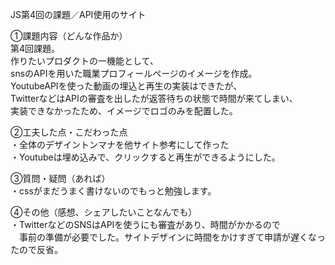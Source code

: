 JS第4回の課題／API使用のサイト

①課題内容（どんな作品か）<br>
第4回課題。<br>
作りたいプロダクトの一機能として、<br>
snsのAPIを用いた職業プロフィールページのイメージを作成。<br>
YoutubeAPIを使った動画の埋込と再生の実装はできたが、<br>
TwitterなどはAPIの審査を出したが返答待ちの状態で時間が来てしまい、<br>
実装できなかったため、イメージでロゴのみを配置した。<br>

②工夫した点・こだわった点<br>
・全体のデザイントンマナを他サイト参考にして作った<br>
・Youtubeは埋め込みで、クリックすると再生ができるようにした。<br>

③質問・疑問（あれば）<br>
・cssがまだうまく書けないのでもっと勉強します。<br>

④その他（感想、シェアしたいことなんでも）<br>
・TwitterなどのSNSはAPIを使うにも審査があり、時間がかかるので<br>
　事前の準備が必要でした。サイトデザインに時間をかけすぎて申請が遅くなったので反省。<br>
